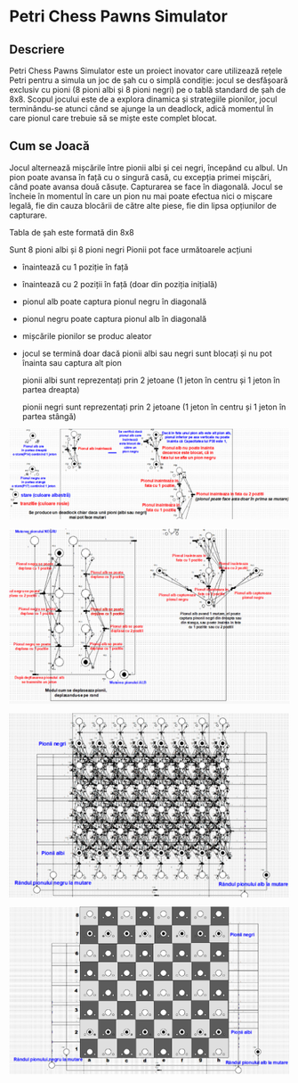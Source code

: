 # Petri Chess Pawns Simulator

## Descriere

Petri Chess Pawns Simulator este un proiect inovator care utilizează rețele Petri pentru a simula un joc de șah cu o simplă condiție: jocul se desfășoară exclusiv cu pioni (8 pioni albi și 8 pioni negri) pe o tablă standard de șah de 8x8. Scopul jocului este de a explora dinamica și strategiile pionilor, jocul terminându-se atunci când se ajunge la un deadlock, adică momentul în care pionul care trebuie să se miște este complet blocat.

## Cum se Joacă

Jocul alternează mișcările între pionii albi și cei negri, începând cu albul. Un pion poate avansa în față cu o singură casă, cu excepția primei mișcări, când poate avansa două căsuțe. Capturarea se face în diagonală. Jocul se încheie în momentul în care un pion nu mai poate efectua nici o mișcare legală, fie din cauza blocării de către alte piese, fie din lipsa opțiunilor de capturare.




Tabla de șah este formată din 8x8

Sunt 8 pioni albi și 8 pioni negri
Pionii pot face următoarele acțiuni
- înaintează cu 1 poziție în față
- înaintează cu 2 poziții în față (doar din poziția inițială)
- pionul alb poate captura pionul negru în diagonală
- pionul negru poate captura pionul alb în diagonală
- mișcările pionilor se produc aleator
- jocul se termină doar dacă pionii albi sau negri sunt blocați și nu pot înainta sau captura alt pion

  pionii albi sunt reprezentați prin 2 jetoane (1 jeton în centru și 1 jeton în partea dreapta)

  pionii negri sunt reprezentați prin 2 jetoane (1 jeton în centru și 1 jeton în partea stângă)


![Diagrama Rețea Petri explicată partea 1](imagini/explicat1.png)


![Diagrama Rețea Petri explicată partea 2](imagini/explicat2.png)


![Diagrama Rețea Petri Backend](imagini/Backend.png)


![Diagrama Rețea Petri Frontend](imagini/frontend.png)
